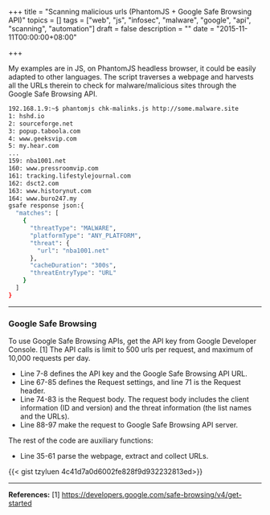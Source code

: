 +++
title = "Scanning malicious urls (PhantomJS + Google Safe Browsing API)"
topics = []
tags = ["web", "js", "infosec", "malware", "google", "api", "scanning", "automation"]
draft = false
description = ""
date = "2015-11-11T00:00:00+08:00"

+++


My examples are in JS, on PhantomJS headless browser, it could be easily adapted to other languages. The script traverses a webpage and harvests all the URLs therein to check for malware/malicious sites through the Google Safe Browsing API.

```bash
192.168.1.9:~$ phantomjs chk-malinks.js http://some.malware.site
1: hshd.io
2: sourceforge.net
3: popup.taboola.com
4: www.geeksvip.com
5: my.hear.com
...
159: nba1001.net
160: www.pressroomvip.com
161: tracking.lifestylejournal.com
162: dsct2.com
163: www.historynut.com
164: www.buro247.my
gsafe response json:{
  "matches": [
    {
      "threatType": "MALWARE",
      "platformType": "ANY_PLATFORM",
      "threat": {
        "url": "nba1001.net"
      },
      "cacheDuration": "300s",
      "threatEntryType": "URL"
    }
  ]
}
```
---
### Google Safe Browsing

To use Google Safe Browsing APIs, get the API key from Google Developer Console. [1] The API calls is limit to 500 urls per request, and maximum of 10,000 requests per day.


* Line 7-8 defines the API key and the Google Safe Browsing API URL.
* Line 67-85 defines the Request settings, and line 71 is the Request header.
* Line 74-83 is the Request body. The request body includes the client information (ID and version) and the threat information (the list names and the URLs). 
* Line 88-97 make the request to Google Safe Browsing API server.

The rest of the code are auxiliary functions:

* Line 35-61 parse the webpage, extract and collect URLs.

{{< gist tzyluen 4c41d7a0d6002fe828f9d932232813ed>}}

---
**References:**
[1] https://developers.google.com/safe-browsing/v4/get-started
